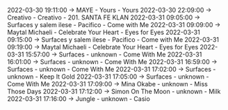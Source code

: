 2022-03-30 19:11:00 -> MAYE - Yours - Yours
2022-03-30 22:09:00 -> Creativo - Creativo - 201. SANTA FE KLAN
2022-03-31 09:05:00 -> Surfaces y salem ilese - Pacifico - Come with Me
2022-03-31 09:09:00 -> Maytal Michaeli - Celebrate Your Heart - Eyes for Eyes
2022-03-31 09:15:00 -> Surfaces y salem ilese - Pacifico - Come with Me
2022-03-31 09:19:00 -> Maytal Michaeli - Celebrate Your Heart - Eyes for Eyes
2022-03-31 15:57:00 -> Surfaces - unknown - Come With Me
2022-03-31 16:01:00 -> Surfaces - unknown - Come With Me
2022-03-31 16:59:00 -> Surfaces - unknown - Come With Me
2022-03-31 17:02:00 -> Surfaces - unknown - Keep It Gold
2022-03-31 17:05:00 -> Surfaces - unknown - Come With Me
2022-03-31 17:09:00 -> Mina Okabe - unknown - Miss Those Days
2022-03-31 17:12:00 -> Simon On The Moon - unknown - Milk
2022-03-31 17:16:00 -> Jungle - unknown - Casio
